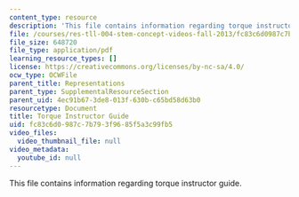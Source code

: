```yaml
---
content_type: resource
description: 'This file contains information regarding torque instructor guide. '
file: /courses/res-tll-004-stem-concept-videos-fall-2013/fc83c6d0987c7b793f9685f5a3c99fb5_MITRES_TLL-004F13_TorGuide.pdf
file_size: 648720
file_type: application/pdf
learning_resource_types: []
license: https://creativecommons.org/licenses/by-nc-sa/4.0/
ocw_type: OCWFile
parent_title: Representations
parent_type: SupplementalResourceSection
parent_uid: 4ec91b67-3de8-013f-630b-c65bd58d63b0
resourcetype: Document
title: Torque Instructor Guide
uid: fc83c6d0-987c-7b79-3f96-85f5a3c99fb5
video_files:
  video_thumbnail_file: null
video_metadata:
  youtube_id: null
---
```

This file contains information regarding torque instructor guide. 